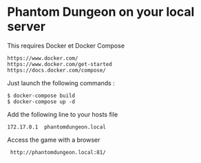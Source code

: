 # Phantom Dungeon on your local server

This requires Docker et Docker Compose

    https://www.docker.com/
    https://www.docker.com/get-started
    https://docs.docker.com/compose/

Just launch the following commands :

    $ docker-compose build
    $ docker-compose up -d
    
Add the following line to your hosts file
    
    172.17.0.1	phantomdungeon.local
    
Access the game with a browser

     http://phantomdungeon.local:81/
